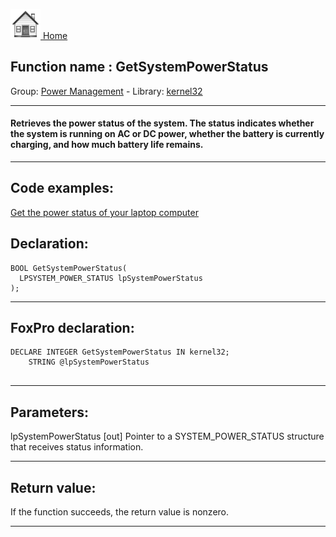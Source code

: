[<img src="../../images/home.png"> Home ](https://github.com/VFPX/Win32API)  

## Function name : GetSystemPowerStatus
Group: [Power Management](../../functions_group.md#Power_Management)  -  Library: [kernel32](../../../libraries.md#kernel32)  
***  


#### Retrieves the power status of the system. The status indicates whether the system is running on AC or DC power, whether the battery is currently charging, and how much battery life remains.
***  


## Code examples:
[Get the power status of your laptop computer](../../samples/sample_006.md)  

## Declaration:
```foxpro  
BOOL GetSystemPowerStatus(
  LPSYSTEM_POWER_STATUS lpSystemPowerStatus
);  
```  
***  


## FoxPro declaration:
```foxpro  
DECLARE INTEGER GetSystemPowerStatus IN kernel32;
	STRING @lpSystemPowerStatus
  
```  
***  


## Parameters:
lpSystemPowerStatus 
[out] Pointer to a SYSTEM_POWER_STATUS structure that receives status information.  
***  


## Return value:
If the function succeeds, the return value is nonzero.  
***  

